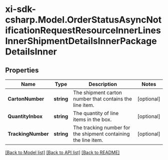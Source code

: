 # xi-sdk-csharp.Model.OrderStatusAsyncNotificationRequestResourceInnerLinesInnerShipmentDetailsInnerPackageDetailsInner

## Properties

Name | Type | Description | Notes
------------ | ------------- | ------------- | -------------
**CartonNumber** | **string** | The shipment carton number that contains the line item. | [optional] 
**QuantityInbox** | **string** | The quantity of line items in the box. | [optional] 
**TrackingNumber** | **string** | The tracking number for the shipment containing the line item. | [optional] 

[[Back to Model list]](../README.md#documentation-for-models) [[Back to API list]](../README.md#documentation-for-api-endpoints) [[Back to README]](../README.md)

